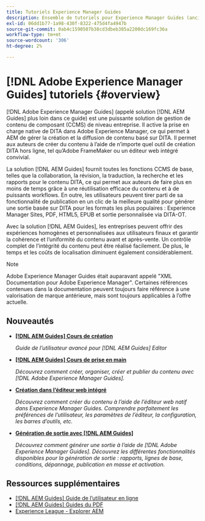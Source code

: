 ```yaml
---
title: Tutoriels Experience Manager Guides
description: Ensemble de tutoriels pour Experience Manager Guides (anciennement XML Documentation pour Adobe Experience Manager).
exl-id: 06dd1b77-1a98-430f-8322-475d4fa4947b
source-git-commit: 0ab4c1590507b38cd3dbeb385a2200dc169fc36a
workflow-type: tm+mt
source-wordcount: '306'
ht-degree: 2%

---
```


# [!DNL Adobe Experience Manager Guides] tutoriels {#overview}

[!DNL Adobe Experience Manager Guides] (appelé solution [!DNL AEM Guides] plus loin dans ce guide) est une puissante solution de gestion de contenu de composant (CCMS) de niveau entreprise. Il active la prise en charge native de DITA dans Adobe Experience Manager, ce qui permet à AEM de gérer la création et la diffusion de contenu basé sur DITA. Il permet aux auteurs de créer du contenu à l’aide de n’importe quel outil de création DITA hors ligne, tel qu’Adobe FrameMaker ou un éditeur web intégré convivial.

La solution [!DNL AEM Guides] fournit toutes les fonctions CCMS de base, telles que la collaboration, la révision, la traduction, la recherche et les rapports pour le contenu DITA, ce qui permet aux auteurs de faire plus en moins de temps grâce à une réutilisation efficace du contenu et à de puissants workflows. En outre, les utilisateurs peuvent tirer parti de sa fonctionnalité de publication en un clic de la meilleure qualité pour générer une sortie basée sur DITA pour les formats les plus populaires : Experience Manager Sites, PDF, HTML5, EPUB et sortie personnalisée via DITA-OT.

Avec la solution [!DNL AEM Guides], les entreprises peuvent offrir des expériences homogènes et personnalisées aux utilisateurs finaux et garantir la cohérence et l’uniformité du contenu avant et après-vente. Un contrôle complet de l’intégrité du contenu peut être réalisé facilement. De plus, le temps et les coûts de localisation diminuent également considérablement.

>[!NOTE]
> 
> Adobe Experience Manager Guides était auparavant appelé &quot;XML Documentation pour Adobe Experience Manager&quot;. Certaines références contenues dans la documentation peuvent toujours faire référence à une valorisation de marque antérieure, mais sont toujours applicables à l’offre actuelle.

## Nouveautés

* **[[!DNL AEM Guides] Cours de création](course-3/overview.md)**

  *Guide de l’utilisateur avancé pour [!DNL AEM Guides] Editor*

* **[[!DNL AEM Guides] Cours de prise en main](course-1/overview.md)**

  *Découvrez comment créer, organiser, créer et publier du contenu avec [!DNL Adobe Experience Manager Guides].*

* **[Création dans l’éditeur web intégré](course-3/overview.md)**

  *Découvrez comment créer du contenu à l’aide de l’éditeur web natif dans Experience Manager Guides. Comprendre parfaitement les préférences de l’utilisateur, les paramètres de l’éditeur, la configuration, les barres d’outils, etc.*

* **[Génération de sortie avec [!DNL AEM Guides]](course-2/overview.md)**

  *Découvrez comment générer une sortie à l’aide de [!DNL Adobe Experience Manager Guides]. Découvrez les différentes fonctionnalités disponibles pour la génération de sortie : rapports, lignes de base, conditions, dépannage, publication en masse et activation.*


## Ressources supplémentaires

* [[!DNL AEM Guides] Guide de l’utilisateur en ligne](https://help.adobe.com/en_US/xml-documentation-for-adobe-experience-manager/index.html)
* [[!DNL AEM Guides] Guides du PDF](https://helpx.adobe.com/fr/support/xml-documentation-for-experience-manager.html)
* [Experience League - Explorer AEM](https://experienceleague.adobe.com/fr?lang=fr#recommended/solutions/experience-manager)
